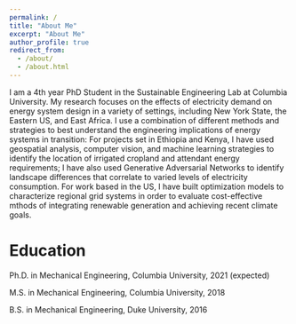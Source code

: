 ```yaml
---
permalink: /
title: "About Me"
excerpt: "About Me"
author_profile: true
redirect_from: 
  - /about/
  - /about.html
---
```

I am a 4th year PhD Student in the Sustainable Engineering Lab at Columbia University. My research focuses on the effects of electricity demand on energy system design in a variety of settings, including New York State, the Eastern US, and East Africa. I use a combination of different methods and strategies to best understand the engineering implications of energy systems in transition: For projects set in Ethiopia and Kenya, I have used geospatial analysis, computer vision, and machine learning strategies to identify the location of irrigated cropland and attendant energy requirements; I have also used Generative Adversarial Networks to identify landscape differences that correlate to varied levels of electricity consumption. For work based in the US, I have built optimization models to characterize regional grid systems in order to evaluate cost-effective mthods of integrating renewable generation and achieving recent climate goals. 

Education
======
<i class="fas fa-graduation-cap"></i> Ph.D. in Mechanical Engineering, Columbia University, 2021 (expected)  

<i class="fas fa-graduation-cap"></i> M.S. in Mechanical Engineering, Columbia University, 2018 

<i class="fas fa-graduation-cap"></i> B.S. in Mechanical Engineering, Duke University, 2016    



